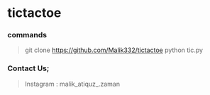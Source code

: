 # tictactoe
### commands 
> git clone https://github.com/Malik332/tictactoe
> python tic.py
### Contact Us;
> Instagram : malik_atiquz_.zaman
